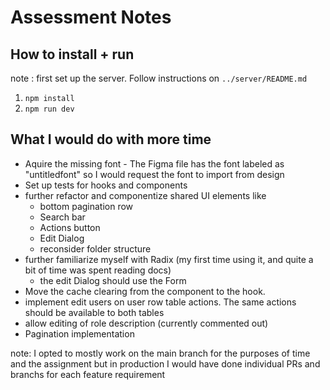 # Assessment Notes

## How to install + run 
note : first set up the server. Follow instructions on `../server/README.md`
1. `npm install`
2. `npm run dev`

## What I would do with more time

- Aquire the missing font - The Figma file has the font labeled as "untitledfont" so I would request the font to import from design
- Set up tests for hooks and components
- further refactor and componentize shared UI elements like 
  - bottom pagination row
  - Search bar
  - Actions button
  - Edit Dialog
  - reconsider folder structure
- further familiarize myself with Radix (my first time using it, and quite a bit of time was spent reading docs)
  - the edit Dialog should use the Form
- Move the cache clearing from the component to the hook.
- implement edit users on user row table actions. The same actions should be available to both tables
- allow editing of role description (currently commented out)
- Pagination implementation

note: I opted to mostly work on the main branch for the purposes of time and the assignment but in production I would have done individual PRs and branchs for each feature requirement